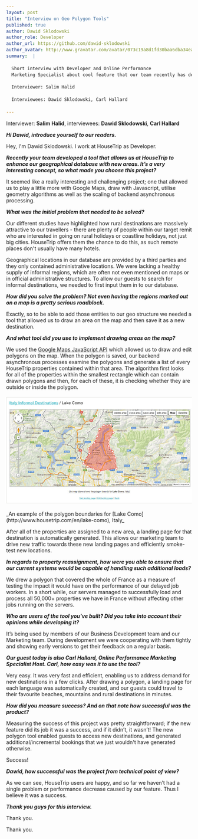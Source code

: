```yaml
---
layout: post
title: "Interview on Geo Polygon Tools"
published: true
author: Dawid Sklodowski
author_role: Developer
author_url: https://github.com/dawid-sklodowski
author_avatar: http://www.gravatar.com/avatar/073c19a8d1fd30baa6dba34eaa55fe90.png
summary:  |

  Short interview with Developer and Online Performance
  Marketing Specialist about cool feature that our team recently has delivered.

  Interviewer: Salim Halid

  Interviewees: Dawid Sklodowski, Carl Hallard

---
```


  Interviewer: **Salim Halid**, interviewees: **Dawid Sklodowski**, **Carl Hallard**

___Hi Dawid, introduce yourself to our readers.___

Hey, I'm Dawid Sklodowski. I work at HouseTrip as Developer.

___Recently your team developed a tool that allows us at HouseTrip to enhance our
geographical database with new areas. It’s a very interesting concept, so what made
you choose this project?___

It seemed like a really interesting and challenging project; one that allowed us to
play a little more with Google Maps, draw with Javascript, utilise geometry algorithms
as well as the scaling of backend asynchronous processing.

___What was the initial problem that needed to be solved?___

Our different studies have highlighted how rural destinations are massively attractive
to our travellers - there are plenty of people within our target remit who are interested
in going on rural holidays or coastline holidays, not just big cities. HouseTrip offers
them the chance to do this, as such remote places don't usually have many hotels.

Geographical locations in our database are provided by a third parties and they only
contained administrative locations. We were lacking a healthy supply of informal regions,
which are often not even mentioned on maps or in official administrative structures.
To allow our guests to search for informal destinations, we needed to first input them
in to our database.

___How did you solve the problem? Not even having the regions marked out on a map is a
pretty serious roadblock.___

Exactly, so to be able to add those entities to our geo structure we needed a tool that
allowed us to draw an area on the map and then save it as a new destination.

___And what tool did you use to implement drawing areas on the map?___

We used the [Google Maps JavaScript API](http://developers.google.com/maps/documentation/javascript/)
which allowed us to draw and edit polygons on the map. When the polygon is saved,
our backend asynchronous processes examine the polygons and generate a list of every
HouseTrip properties contained within that area. The algorithm first looks for all of
the properties within the smallest rectangle which can contain drawn polygons and then,
for each of these, it is checking whether they are outside or inside the polygon.

<img src="/images/2013-10-01/lake-como.jpg" class="center-image" title="Lake Como" alt="Lake Como"/>
_An example of the polygon boundaries for [Lake Como](http://www.housetrip.com/en/lake-como), Italy_

After all of the properties are assigned to a new area, a landing page for that
destination is automatically generated. This allows our marketing team to drive
new traffic towards these new landing pages and efficiently smoke-test new locations.

___In regards to property reassignment, how were you able to ensure that our current systems would be capable of handling such additional loads?___

We drew a polygon that covered the whole of France as a measure of testing the impact
it would have on the performance of our delayed job workers. In a short while,
our servers managed to successfully load and process all 50,000+ properties we have
in France without affecting other jobs running on the servers.

___Who are users of the tool you've built? Did you take into account their opinions
while developing it?___

It’s being used by members of our Business Development team and our Marketing team.
During development we were cooperating with them tightly and showing early versions
to get their feedback on a regular basis.

___Our guest today is also Carl Hallard, Online Performance Marketing Specialist
Host. Carl, how easy was it to use the tool?___

Very easy. It was very fast and efficient, enabling us to address demand for new
destinations in a few clicks. After drawing a polygon, a landing page for each
language was automatically created, and our guests could travel to their favourite
beaches, mountains and rural destinations in minutes.

___How did you measure success? And on that note how successful was the product?___

Measuring the success of this project was pretty straightforward; if the new
feature did its job it was a success, and if it didn’t, it wasn’t! The new polygon
tool enabled guests to access new destinations, and generated additional/incremental
bookings that we just wouldn't have generated otherwise.

Success!

___Dawid, how successful was the project from technical point of view?___

As we can see, HouseTrip users are happy, and so far we haven’t had a single
problem or performance decrease caused by our feature. Thus I believe it
was a success.

___Thank you guys for this interview.___

Thank you.

Thank you.

<style type="text/css">
  .center-image {
    display:    block;
    margin:     1.4em auto !important;
    width:      670px;
    height:     auto;
  }
</style>
